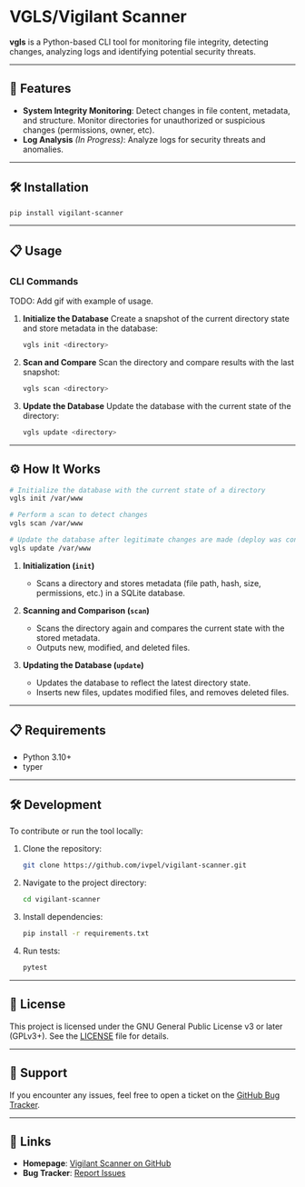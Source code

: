 # VGLS/Vigilant Scanner

**vgls** is a Python-based CLI tool for monitoring file integrity, detecting changes, analyzing logs and identifying 
potential security threats. 

---

## 🚀 Features

- **System Integrity Monitoring**: Detect changes in file content, metadata, and structure. Monitor 
directories for unauthorized or suspicious changes (permissions, owner, etc).
- **Log Analysis** *(In Progress)*: Analyze logs for security threats and anomalies.

---

## 🛠 Installation

```bash
pip install vigilant-scanner
```

---

## 📋 Usage

### CLI Commands

TODO: Add gif with example of usage.

1. **Initialize the Database**
   Create a snapshot of the current directory state and store metadata in the database:
   ```bash
   vgls init <directory>
   ```

2. **Scan and Compare**
   Scan the directory and compare results with the last snapshot:
   ```bash
   vgls scan <directory>
   ```

3. **Update the Database**
   Update the database with the current state of the directory:
   ```bash
   vgls update <directory>
   ```


---

## ⚙️ How It Works

```bash
# Initialize the database with the current state of a directory
vgls init /var/www

# Perform a scan to detect changes
vgls scan /var/www

# Update the database after legitimate changes are made (deploy was conducted etc.)
vgls update /var/www
```

1. **Initialization (`init`)**
   - Scans a directory and stores metadata (file path, hash, size, permissions, etc.) in a SQLite database.

2. **Scanning and Comparison (`scan`)**
   - Scans the directory again and compares the current state with the stored metadata.
   - Outputs new, modified, and deleted files.

3. **Updating the Database (`update`)**
   - Updates the database to reflect the latest directory state.
   - Inserts new files, updates modified files, and removes deleted files.


---

## 📋 Requirements

- Python 3.10+
- typer

---

## 🛠 Development

To contribute or run the tool locally:

1. Clone the repository:
   ```bash
   git clone https://github.com/ivpel/vigilant-scanner.git
   ```

2. Navigate to the project directory:
   ```bash
   cd vigilant-scanner
   ```

3. Install dependencies:
   ```bash
   pip install -r requirements.txt
   ```

4. Run tests:
   ```bash
   pytest
   ```

---

## 📜 License

This project is licensed under the GNU General Public License v3 or later (GPLv3+). See the [LICENSE](LICENSE) file for details.

---

## 💬 Support

If you encounter any issues, feel free to open a ticket on the [GitHub Bug Tracker](https://github.com/ivpel/vigilant-scanner/issues).

---

## 🔗 Links

- **Homepage**: [Vigilant Scanner on GitHub](https://github.com/ivpel/vigilant-scanner)
- **Bug Tracker**: [Report Issues](https://github.com/ivpel/vigilant-scanner/issues)

